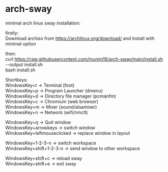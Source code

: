 # arch-sway
minimal arch linux sway installation:

firstly: <br />
Download archiso from https://archlinux.org/download/ and Install with minimal option

then: <br />
curl https://raw.githubusercontent.com/mumin16/arch-sway/main/install.sh --output install.sh<br />
bash install.sh

Shortkeys:<br />
WindowsKey+t -> Terminal (foot)<br />
WindowsKey+p -> Program Launcher (dmenu)<br />
WindowsKey+d -> Directory file manager (pcmanfm)<br />
WindowsKey+c -> Chromium (web browser)<br />
WindowsKey+m -> Mixer (sound/alsamixer)<br />
WindowsKey+n -> Network (wifi/nmctl)<br />

WindowsKey+q -> Quit window<br />
WindowsKey+arrowkeys -> switch window<br />
WindowsKey+leftmouseclicked -> replace window in layout<br />

WindowsKey+1-2-3-n -> switch workspace<br />
WindowsKey+shift+1-2-3-n -> send window to other workspace<br />

WindowsKey+shift+c -> reload sway<br />
WindowsKey+shift+e -> exit sway<br />
